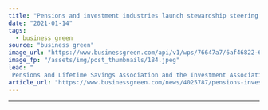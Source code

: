 ```yaml
---
title: "Pensions and investment industries launch stewardship steering group"
date: "2021-01-14"
tags: 
  - business green
source: "business green"
image_url: "https://www.businessgreen.com/api/v1/wps/76647a7/6af46822-6e51-4b1d-8ede-f44204aab178/3/esg-sustainability-markets-185x114.jpeg"
image_fp: "/assets/img/post_thumbnails/184.jpeg"
lead: "
 Pensions and Lifetime Savings Association and the Investment Association team up on new push to enhance stewardship in pursuit of sustainable long term returns ..."
article_url: "https://www.businessgreen.com/news/4025787/pensions-investment-industries-launch-stewardship-steering-group"
---
```


---

